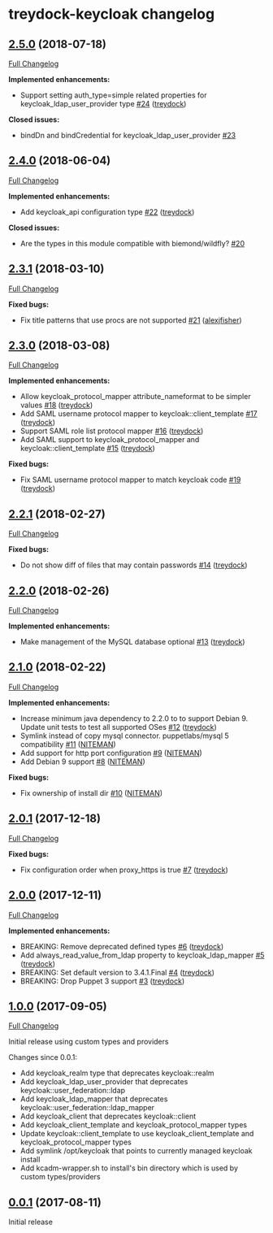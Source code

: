 # treydock-keycloak changelog

## [2.5.0](https://github.com/treydock/puppet-module-keycloak/tree/2.5.0) (2018-07-18)
[Full Changelog](https://github.com/treydock/puppet-module-keycloak/compare/2.4.0...2.5.0)

**Implemented enhancements:**

- Support setting auth\_type=simple related properties for keycloak\_ldap\_user\_provider type [\#24](https://github.com/treydock/puppet-module-keycloak/pull/24) ([treydock](https://github.com/treydock))

**Closed issues:**

- bindDn and bindCredential for  keycloak\_ldap\_user\_provider [\#23](https://github.com/treydock/puppet-module-keycloak/issues/23)

## [2.4.0](https://github.com/treydock/puppet-module-keycloak/tree/2.4.0) (2018-06-04)
[Full Changelog](https://github.com/treydock/puppet-module-keycloak/compare/2.3.1...2.4.0)

**Implemented enhancements:**

- Add keycloak\_api configuration type [\#22](https://github.com/treydock/puppet-module-keycloak/pull/22) ([treydock](https://github.com/treydock))

**Closed issues:**

- Are the types in this module compatible with biemond/wildfly? [\#20](https://github.com/treydock/puppet-module-keycloak/issues/20)

## [2.3.1](https://github.com/treydock/puppet-module-keycloak/tree/2.3.1) (2018-03-10)
[Full Changelog](https://github.com/treydock/puppet-module-keycloak/compare/2.3.0...2.3.1)

**Fixed bugs:**

- Fix title patterns that use procs are not supported [\#21](https://github.com/treydock/puppet-module-keycloak/pull/21) ([alexjfisher](https://github.com/alexjfisher))

## [2.3.0](https://github.com/treydock/puppet-module-keycloak/tree/2.3.0) (2018-03-08)
[Full Changelog](https://github.com/treydock/puppet-module-keycloak/compare/2.2.1...2.3.0)

**Implemented enhancements:**

- Allow keycloak\_protocol\_mapper attribute\_nameformat to be simpler values [\#18](https://github.com/treydock/puppet-module-keycloak/pull/18) ([treydock](https://github.com/treydock))
- Add SAML username protocol mapper to keycloak::client\_template [\#17](https://github.com/treydock/puppet-module-keycloak/pull/17) ([treydock](https://github.com/treydock))
- Support SAML role list protocol mapper [\#16](https://github.com/treydock/puppet-module-keycloak/pull/16) ([treydock](https://github.com/treydock))
- Add SAML support to keycloak\_protocol\_mapper and keycloak::client\_template [\#15](https://github.com/treydock/puppet-module-keycloak/pull/15) ([treydock](https://github.com/treydock))

**Fixed bugs:**

- Fix SAML username protocol mapper to match keycloak code [\#19](https://github.com/treydock/puppet-module-keycloak/pull/19) ([treydock](https://github.com/treydock))

## [2.2.1](https://github.com/treydock/puppet-module-keycloak/tree/2.2.1) (2018-02-27)
[Full Changelog](https://github.com/treydock/puppet-module-keycloak/compare/2.2.0...2.2.1)

**Fixed bugs:**

- Do not show diff of files that may contain passwords [\#14](https://github.com/treydock/puppet-module-keycloak/pull/14) ([treydock](https://github.com/treydock))

## [2.2.0](https://github.com/treydock/puppet-module-keycloak/tree/2.2.0) (2018-02-26)
[Full Changelog](https://github.com/treydock/puppet-module-keycloak/compare/2.1.0...2.2.0)

**Implemented enhancements:**

- Make management of the MySQL database optional [\#13](https://github.com/treydock/puppet-module-keycloak/pull/13) ([treydock](https://github.com/treydock))

## [2.1.0](https://github.com/treydock/puppet-module-keycloak/tree/2.1.0) (2018-02-22)
[Full Changelog](https://github.com/treydock/puppet-module-keycloak/compare/2.0.1...2.1.0)

**Implemented enhancements:**

- Increase minimum java dependency to 2.2.0 to to support Debian 9. Update unit tests to test all supported OSes [\#12](https://github.com/treydock/puppet-module-keycloak/pull/12) ([treydock](https://github.com/treydock))
- Symlink instead of copy mysql connector. puppetlabs/mysql 5 compatibility [\#11](https://github.com/treydock/puppet-module-keycloak/pull/11) ([NITEMAN](https://github.com/NITEMAN))
- Add support for http port configuration [\#9](https://github.com/treydock/puppet-module-keycloak/pull/9) ([NITEMAN](https://github.com/NITEMAN))
- Add Debian 9 support [\#8](https://github.com/treydock/puppet-module-keycloak/pull/8) ([NITEMAN](https://github.com/NITEMAN))

**Fixed bugs:**

- Fix ownership of install dir [\#10](https://github.com/treydock/puppet-module-keycloak/pull/10) ([NITEMAN](https://github.com/NITEMAN))

## [2.0.1](https://github.com/treydock/puppet-module-keycloak/tree/2.0.1) (2017-12-18)
[Full Changelog](https://github.com/treydock/puppet-module-keycloak/compare/2.0.0...2.0.1)

**Fixed bugs:**

- Fix configuration order when proxy\_https is true [\#7](https://github.com/treydock/puppet-module-keycloak/pull/7) ([treydock](https://github.com/treydock))

## [2.0.0](https://github.com/treydock/puppet-module-keycloak/tree/2.0.0) (2017-12-11)
[Full Changelog](https://github.com/treydock/puppet-module-keycloak/compare/1.0.0...2.0.0)

**Implemented enhancements:**

- BREAKING: Remove deprecated defined types [\#6](https://github.com/treydock/puppet-module-keycloak/pull/6) ([treydock](https://github.com/treydock))
- Add always\_read\_value\_from\_ldap property to keycloak\_ldap\_mapper [\#5](https://github.com/treydock/puppet-module-keycloak/pull/5) ([treydock](https://github.com/treydock))
- BREAKING: Set default version to 3.4.1.Final [\#4](https://github.com/treydock/puppet-module-keycloak/pull/4) ([treydock](https://github.com/treydock))
- BREAKING: Drop Puppet 3 support [\#3](https://github.com/treydock/puppet-module-keycloak/pull/3) ([treydock](https://github.com/treydock))

## [1.0.0](https://github.com/treydock/puppet-module-keycloak/tree/1.0.0) (2017-09-05)
[Full Changelog](https://github.com/treydock/puppet-module-keycloak/compare/0.0.1...1.0.0)

Initial release using custom types and providers

Changes since 0.0.1:
* Add keycloak_realm type that deprecates keycloak::realm
* Add keycloak\_ldap\_user\_provider that deprecates keycloak::user\_federation::ldap
* Add keycloak\_ldap\_mapper that deprecates keycloak::user\_federation::ldap_mapper
* Add keycloak_client that deprecates keycloak::client
* Add keycloak\_client\_template and keycloak\_protocol\_mapper types
* Update keycloak::client_template to use keycloak\_client\_template and keycloak\_protocol\_mapper types
* Add symlink /opt/keycloak that points to currently managed keycloak install
* Add kcadm-wrapper.sh to install's bin directory which is used by custom types/providers

## [0.0.1](https://github.com/treydock/puppet-module-keycloak/tree/0.0.1) (2017-08-11)

Initial release
